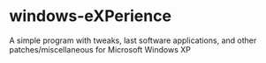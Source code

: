 # windows-eXPerience
A simple program with tweaks, last software applications, and other patches/miscellaneous for Microsoft Windows XP
